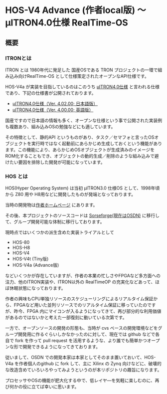 # HOS-V4 Advance (作者local版) ～ μITRON4.0仕様 RealTime-OS

## 概要

### ITRONとは

ITRON とは 1980年代に発足した 国産OSである TRON プロジェクトの一環で組み込み向けRealTime-OS として仕様策定されたオープンなAPI仕様です。

HOS-V4a が実装を目指しているのはこのうち [μITRON4.0仕様](http://www.ertl.jp/ITRON/SPEC/mitron4-j.html) と言われる仕様であり、下記の仕様書が公開されております。

- [μITRON4.0仕様（Ver. 4.02.00; 日本語版）](http://www.ertl.jp/ITRON/SPEC/FILE/mitron-402j.pdf)
- [μITRON4.0仕様（Ver. 4.00.00; 英語版）](http://www.ertl.jp/ITRON/SPEC/FILE/mitron-400e.pdf)

国産ですので日本語の情報も多く、オープンな仕様という事で公開された実装例も複数あり、組み込みOSの勉強などにも適しています。

その特徴として、静的API というものがあり、タスク／セマフォと言ったOSオブジェクトを実行時ではなく起動前にあらかじめ生成しておくという機能があります。この機能により、あらかじめOSオブジェクトが生成済みのイメージをROM化することもでき、オブジェクトの動的生成／削除のような組み込みで避けたい要因を排除した開発が可能になっています。


### HOS とは

HOS(Hyper Operating System) は当初 μITRON3.0 仕様OS として、1998年頃から Z80 用や H8用などに開発したものが発端となっております。

当時の開発物は[作者ホームページ](http://ryuz.my.coocan.jp/hos/index.html) にあります。

その後、本プロジェクトのソースコードは [Sorseforge(現在はOSDN)](https://ja.osdn.net/projects/hos/) に移行して、グループ開発可能な体制に移行しております。

現時点ではいくつかの派生含めた実装トライアルとして

- HOS-80
- HOS-H8
- HOS-V4
- HOS-V4t (Tiny版)
- HOS-V4a (Advance版)

などいくつかが存在していますが、作者の本業の忙しさやFPGAなど多方面への注力、他のITRON実装や、ITRON以外の RealTimeOP の充実化などあって、ほぼ休眠状態になっております。

作者の興味もCPU単独リソースのスケジューリングによるリアルタイム保証から、FPGAなど用いた並列リソースでのリアルタイム保証に移っていたのですが、昨今、FPGA 内にマイコンが入るようになってきて、再び部分的な利用価値があるのではないかと考えた一部復刻に動いている次第です。

一方で、オープンソースの開発の形態も、当時が cvs ベースの開発環境などをグループ開発用に作るぐらいしかなかったのに対して、現在では github などで各自で fork を作って pull request を活用するような、より誰でも簡単かつオープンな形で開発できるようになってきております。

従いまして、OSDN での開発本家は本家としてそのまま置いておいて、HOS-V4a を作者個人のgithub に fork して、主に Xilinx の Zynq 向けなどに、破壊的な改造含めていろいろやってみようというのが本リポジトリの趣旨になります。

プロセッサやOSの機能が肥大化する中で、低レイヤ―を気軽に楽しむのに、再び何かの役に立てば幸いに思います。